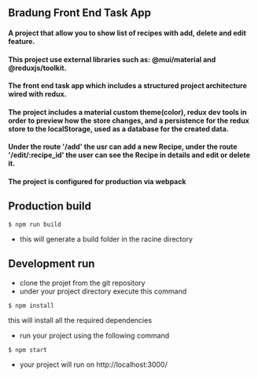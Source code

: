 ## Bradung Front End Task App

#### A project that allow you to show list of recipes with add, delete and edit feature.

#### This project use external libraries such as: @mui/material and @reduxjs/toolkit.

#### The front end task app which includes a structured project architecture wired with redux.

#### The project includes a material custom theme(color), redux dev tools in order to preview how the store changes, and a persistence for the redux store to the localStorage, used as a  database for the created data.

#### Under the route '/add' the usr can add a new Recipe, under the route '/edit/:recipe_id' the user can see the Recipe in details and edit or delete it.



#### The project is configured for production via webpack

## Production build

```
$ npm run build
```

- this will generate a build folder in the racine directory

## Development run

- clone the projet from the git repository
- under your project directory execute this command

```
$ npm install
```

this will install all the required dependencies

- run your project using the following command

```
$ npm start
```

- your project will run on http://localhost:3000/
